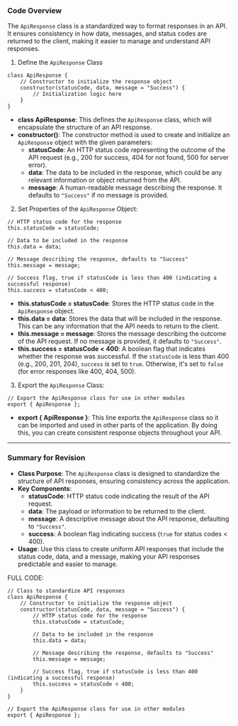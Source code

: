 
### **Code Overview**

The `ApiResponse` class is a standardized way to format responses in an API. It ensures consistency in how data, messages, and status codes are returned to the client, making it easier to manage and understand API responses.


1. Define the `ApiResponse` Class
```
class ApiResponse {
    // Constructor to initialize the response object
    constructor(statusCode, data, message = "Success") {
        // Initialization logic here
    }
}

```

- **class ApiResponse**: This defines the `ApiResponse` class, which will encapsulate the structure of an API response.
- **constructor()**: The constructor method is used to create and initialize an `ApiResponse` object with the given parameters:
    - **statusCode**: An HTTP status code representing the outcome of the API request (e.g., 200 for success, 404 for not found, 500 for server error).
    - **data**: The data to be included in the response, which could be any relevant information or object returned from the API.
    - **message**: A human-readable message describing the response. It defaults to `"Success"` if no message is provided.

2. Set Properties of the `ApiResponse` Object:
```
// HTTP status code for the response
this.statusCode = statusCode;

// Data to be included in the response
this.data = data;

// Message describing the response, defaults to "Success"
this.message = message;

// Success flag, true if statusCode is less than 400 (indicating a successful response)
this.success = statusCode < 400;

```

- **this.statusCode = statusCode**: Stores the HTTP status code in the `ApiResponse` object.
- **this.data = data**: Stores the data that will be included in the response. This can be any information that the API needs to return to the client.
- **this.message = message**: Stores the message describing the outcome of the API request. If no message is provided, it defaults to `"Success"`.
- **this.success = statusCode < 400**: A boolean flag that indicates whether the response was successful. If the `statusCode` is less than 400 (e.g., 200, 201, 204), `success` is set to `true`. Otherwise, it's set to `false` (for error responses like 400, 404, 500).

3. Export the `ApiResponse` Class:

```
// Export the ApiResponse class for use in other modules
export { ApiResponse };

```

- **export { ApiResponse }**: This line exports the `ApiResponse` class so it can be imported and used in other parts of the application. By doing this, you can create consistent response objects throughout your API.

---

### **Summary for Revision**

- **Class Purpose**: The `ApiResponse` class is designed to standardize the structure of API responses, ensuring consistency across the application.
- **Key Components**:
    - **statusCode**: HTTP status code indicating the result of the API request.
    - **data**: The payload or information to be returned to the client.
    - **message**: A descriptive message about the API response, defaulting to `"Success"`.
    - **success**: A boolean flag indicating success (`true` for status codes < 400).
- **Usage**: Use this class to create uniform API responses that include the status code, data, and a message, making your API responses predictable and easier to manage.


FULL CODE:
```
// Class to standardize API responses
class ApiResponse {
    // Constructor to initialize the response object
    constructor(statusCode, data, message = "Success") {
        // HTTP status code for the response
        this.statusCode = statusCode;
        
        // Data to be included in the response
        this.data = data;
        
        // Message describing the response, defaults to "Success"
        this.message = message;
        
        // Success flag, true if statusCode is less than 400 (indicating a successful response)
        this.success = statusCode < 400;
    }
}

// Export the ApiResponse class for use in other modules
export { ApiResponse };

```